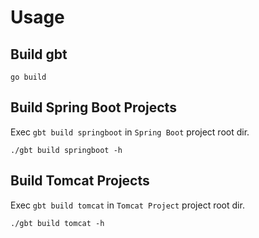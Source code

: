 # Usage
## Build gbt
```shell script
go build
```

## Build Spring Boot Projects
Exec `gbt build springboot` in `Spring Boot` project root dir.
```shell script
./gbt build springboot -h
```

## Build Tomcat Projects
Exec `gbt build tomcat` in `Tomcat Project` project root dir.
```shell script
./gbt build tomcat -h
```





